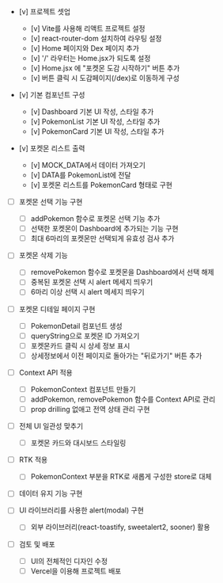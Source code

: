 - [v] 프로젝트 셋업

  - [v] Vite를 사용해 리액트 프로젝트 설정
  - [v] react-router-dom 설치하여 라우팅 설정
  - [v] Home 페이지와 Dex 페이지 추가
  - [v] '/' 라우터는 Home.jsx가 되도록 설정
  - [v] Home.jsx 에 "포켓몬 도감 시작하기" 버튼 추가
  - [v] 버튼 클릭 시 도감페이지(/dex)로 이동하게 구성

- [v] 기본 컴포넌트 구성

  - [v] Dashboard 기본 UI 작성, 스타일 추가
  - [v] PokemonList 기본 UI 작성, 스타일 추가
  - [v] PokemonCard 기본 UI 작성, 스타일 추가

- [v] 포켓몬 리스트 출력

  - [v] MOCK_DATA에서 데이터 가져오기
  - [v] DATA를 PokemonList에 전달
  - [v] 포켓몬 리스트를 PokemonCard 형태로 구현

- [ ] 포켓몬 선택 기능 구현

  - [ ] addPokemon 함수로 포켓몬 선택 기능 추가
  - [ ] 선택한 포켓몬이 Dashboard에 추가되는 기능 구현
  - [ ] 최대 6마리의 포켓몬만 선택되게 유효성 검사 추가

- [ ] 포켓몬 삭제 기능

  - [ ] removePokemon 함수로 포켓몬을 Dashboard에서 선택 해제
  - [ ] 중복된 포켓몬 선택 시 alert 메세지 띄우기
  - [ ] 6마리 이상 선택 시 alert 메세지 띄우기

- [ ] 포켓몬 디테일 페이지 구현
  - [ ] PokemonDetail 컴포넌트 생성
  - [ ] queryString으로 포켓몬 ID 가져오기
  - [ ] 포켓몬카드 클릭 시 상세 정보 표시
  - [ ] 상세정보에서 이전 페이지로 돌아가는 "뒤로가기" 버튼 추가
- [ ] Context API 적용
  - [ ] PokemonContext 컴포넌트 만들기
  - [ ] addPokemon, removePokemon 함수를 Context API로 관리
  - [ ] prop drilling 없애고 전역 상태 관리 구현
- [ ] 전체 UI 일관성 맞추기
  - [ ] 포켓몬 카드와 대시보드 스타일링
- [ ] RTK 적용
  - [ ] PokemonContext 부분을 RTK로 새롭게 구성한 store로 대체
- [ ] 데이터 유지 기능 구현
- [ ] UI 라이브러리를 사용한 alert(modal) 구현
  - [ ] 외부 라이브러리(react-toastify, sweetalert2, sooner) 활용
- [ ] 검토 및 배포
  - [ ] UI의 전체적인 디자인 수정
  - [ ] Vercel을 이용해 프로젝트 배포
